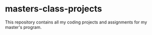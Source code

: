 # masters-class-projects
This repository contains all my coding projects and assignments for my master's program.
